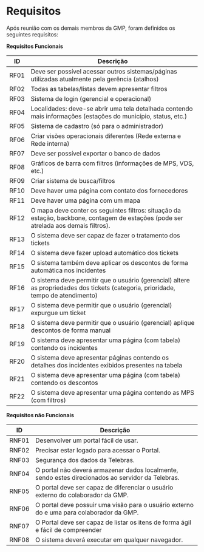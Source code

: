 # Requisitos

Após reunião com os demais membros da GMP, foram definidos os seguintes requisitos:

**Requisitos Funcionais**

| ID | Descrição |
| :---: | --- |
| RF01 | Deve ser possível acessar outros sistemas/páginas utilizadas atualmente pela gerência (atalhos) |
| RF02 | Todas as tabelas/listas devem apresentar filtros |
| RF03 | Sistema de login (gerencial e operacional) |
| RF04 | Localidades: deve-se abrir uma tela detalhada contendo mais informações (estações do município, status, etc.) |
| RF05 | Sistema de cadastro (só para o administrador) |
| RF06 | Criar visões operacionais diferentes (Rede externa e Rede interna) |
| RF07 | Deve ser possível exportar o banco de dados |
| RF08 | Gráficos de barra com filtros (informações de MPS, VDS, etc.) |
| RF09 | Criar sistema de busca/filtros |
| RF10 | Deve haver uma página com contato dos fornecedores |
| RF11 | Deve haver uma página com um mapa |
| RF12 | O mapa deve conter os seguintes filtros: situação da estação, backbone, contagem de estações (pode ser atrelada aos demais filtros). |
| RF13 | O sistema deve ser capaz de fazer o tratamento dos tickets |
| RF14 | O sistema deve fazer upload automático dos tickets |
| RF15 | O sistema também deve aplicar os descontos de forma automática nos incidentes |
| RF16 | O sistema deve permitir que o usuário (gerencial) altere as propriedades dos tickets (categoria, prioridade, tempo de atendimento) |
| RF17 | O sistema deve permitir que o usuário (gerencial) expurgue um ticket |
| RF18 | O sistema deve permitir que o usuário (gerencial) aplique descontos de forma manual |
| RF19 | O sistema deve apresentar uma página (com tabela) contendo os incidentes |
| RF20 | O sistema deve apresentar páginas contendo os detalhes dos incidentes exibidos presentes na tabela |
| RF21 | O sistema deve apresentar uma página (com tabela) contendo os descontos |
| RF22 | O sistema deve apresentar uma página contendo as MPS (com filtros) |


**Requisitos não Funcionais**

| ID | Descrição |
| :---: | --- |
| RNF01 | Desenvolver um portal fácil de usar. |
| RNF02 | Precisar estar logado para acessar o Portal. |
| RNF03 | Segurança dos dados da Telebras. |
| RNF04 | O portal não deverá armazenar dados localmente, sendo estes direcionados ao servidor da Telebras. |
| RNF05 | O portal deve ser capaz de diferenciar o usuário externo do colaborador da GMP. |
| RNF06 | O portal deve possuir uma visão para o usuário externo do e uma para colaborador da GMP. |
| RNF07 | O Portal deve ser capaz de listar os itens de forma ágil e fácil de compreender |
| RNF08 | O sistema deverá executar em qualquer navegador. |
